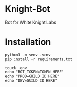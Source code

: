 # Knight-Bot
Bot for White Knight Labs

# Installation

```
python3 -m venv .venv
pip install -r requirements.txt

touch .env
echo "BOT_TOKEN=TOKEN HERE"
echo "PROD=GUILD ID HERE"
echo "DEV=GUILD ID HERE"
```
